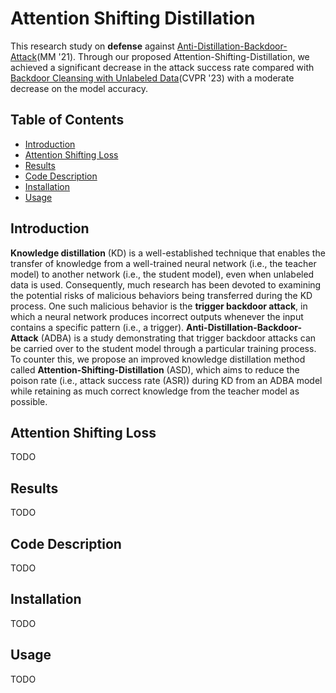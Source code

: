 # Attention Shifting Distillation
This research study on **defense** against [Anti-Distillation-Backdoor-Attack](https://dl.acm.org/doi/abs/10.1145/3474085.3475254)(MM '21). Through our proposed Attention-Shifting-Distillation, we achieved a significant decrease in the attack success rate compared with [Backdoor Cleansing with Unlabeled Data](https://arxiv.org/abs/2211.12044)(CVPR '23) with a moderate decrease on the model accuracy.

## Table of Contents
* [Introduction](#introduction)
* [Attention Shifting Loss](#asl)
* [Results](#results)
* [Code Description](#code-description)
* [Installation](#installation)
* [Usage](#usage)


## Introduction<a name="introduction"></a>
**Knowledge distillation** (KD) is a well-established technique that enables the transfer of knowledge from a well-trained neural network (i.e., the teacher model) to another network (i.e., the student model), even when unlabeled data is used. Consequently, much research has been devoted to examining the potential risks of malicious behaviors being transferred during the KD process. One such malicious behavior is the **trigger backdoor attack**, in which a neural network produces incorrect outputs whenever the input contains a specific pattern (i.e., a trigger). **Anti-Distillation-Backdoor-Attack** (ADBA) is a study demonstrating that trigger backdoor attacks can be carried over to the student model through a particular training process. To counter this, we propose an improved knowledge distillation method called **Attention-Shifting-Distillation** (ASD), which aims to reduce the poison rate (i.e., attack success rate (ASR)) during KD from an ADBA model while retaining as much correct knowledge from the teacher model as possible.

## Attention Shifting Loss<a name="asl"></a>
TODO

## Results<a name="results"></a>
TODO

## Code Description<a name="code-description"></a>
TODO

## Installation<a name="installation"></a>
TODO

## Usage<a name="usage"></a>
TODO
